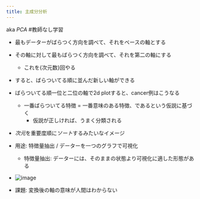 ```yaml
---
title: 主成分分析
---
```


aka *PCA*
\#教師なし学習

* 最もデーターがばらつく方向を調べて、それをベースの軸とする

* その軸に対して最もばらつく方向を調べて、それを第二の軸にする
  
  * これを{次元数}回やる
* すると、ばらついてる順に並んだ新しい軸ができる

* ばらついてる順一位と二位の軸で2d plotすると、cancer例はこうなる
  
  * 一番ばらついてる特徴 = 一番意味のある特徴、であるという仮説に基づく
    * 仮説が正しければ、うまく分類される
* *次元*を重要度順に*ソート*するみたいなイメージ

* 用途: 特徴量抽出 / データーを一つのグラフで可視化
  
  * 特徴量抽出: データーには、そのままの状態より可視化に適した形態がある
* ![image](https://gyazo.com/941a184c6702edde5196ae54434e6935/thumb/1000)

* 課題: 変換後の軸の意味が人間はわからない
